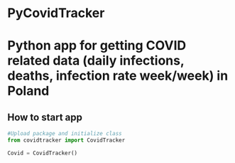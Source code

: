 # PyCovidTracker

<h1> 
Python app for getting COVID related data (daily infections, deaths, infection rate week/week) in Poland
</h1>

<h2> How to start app </h2>

```python
#Upload package and initialize class
from covidtracker import CovidTracker

Covid = CovidTracker()



```
